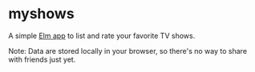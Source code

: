 myshows
=======

A simple [Elm app](https://n1k0.github.io/myshows/) to list and rate your favorite TV shows.

Note: Data are stored locally in your browser, so there's no way to share with friends just yet.
